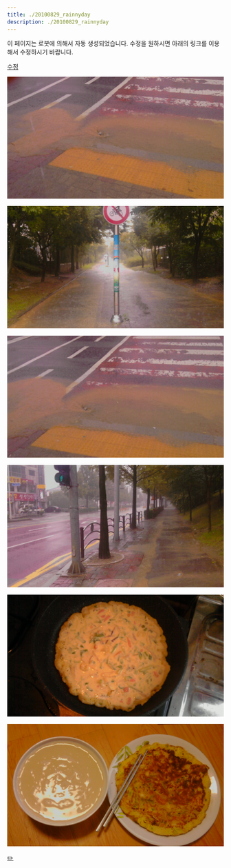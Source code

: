 ```yaml
---
title: ./20100829_rainnyday
description: ./20100829_rainnyday
---
```



이 페이지는 로봇에 의해서 자동 생성되었습니다. 수정을 원하시면 아래의 링크를 이용해서 수정하시기 바랍니다. 


[수정](https://www.github.com/boyinblue/boyinblue.github.io/edit/main/901_diary/./20100829_rainnyday/README.md)


<!--P100829001.jpg-->
![이미지](P100829001.jpg)


<!--P100829002.jpg-->
![이미지](P100829002.jpg)


<!--P100829003.jpg-->
![이미지](P100829003.jpg)


<!--P100829004.jpg-->
![이미지](P100829004.jpg)


<!--P100829005.jpg-->
![이미지](P100829005.jpg)


<!--P100829006.jpg-->
![이미지](P100829006.jpg)




[✏️ ](https://www.github.com/boyinblue/boyinblue.github.com/edit/main/../901_diary/20100829_rainnyday/index.md '수정하기')


